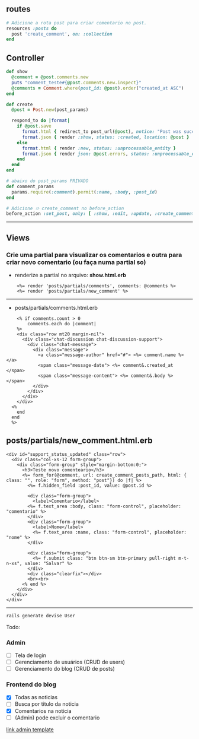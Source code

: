 ## routes

```ruby
# Adicione a rota post para criar comentario no post.
resources :posts do
  post 'create_comment', on: :collection
end
```

## Controller

```ruby
def show
  @comment = @post.comments.new
  puts "comment_teste#{@post.comments.new.inspect}"
  @comments = Comment.where(post_id: @post).order("created_at ASC")
end
```

```ruby
def create
  @post = Post.new(post_params)

  respond_to do |format|
    if @post.save
      format.html { redirect_to post_url(@post), notice: "Post was successfully created." }
      format.json { render :show, status: :created, location: @post }
    else
      format.html { render :new, status: :unprocessable_entity }
      format.json { render json: @post.errors, status: :unprocessable_entity }
    end
  end
end
```

```ruby
# abaixo do post_params PRIVADO
def comment_params
  params.require(:comment).permit(:name, :body, :post_id)
end
```

```ruby
# Adicione ➱ create_comment no before_action
before_action :set_post, only: [ :show, :edit, :update, :create_comment, :destroy ]
```

-----



## Views

### Crie uma partial para visualizar os comentarios e outra para criar novo comentario (ou faça numa partial so)

- renderize a partial no arquivo: **show.html.erb**
```erb
	<%= render 'posts/partials/comments', comments: @comments %>
	<%= render 'posts/partials/new_comment' %>
````
----

- posts/partials/comments.html.erb
```erb
	<% if comments.count > 0
		comments.each do |comment|
  	%>
    <div class="row mt20 margin-nil">
      <div class="chat-discussion chat-discussion-support">
        <div class="chat-message">
          <div class="message">
            <a class="message-author" href="#"> <%= comment.name %> </a>
            <span class="message-date"> <%= comment&.created_at </span>
            <span class="message-content"> <%= comment&.body %> </span>
          </div>
        </div>
      </div>
    </div>
  <%
    end
  end
  %>
```

## posts/partials/new_comment.html.erb

```erb
<div id="support_status_updated" class="row">
  <div class="col-xs-12 form-group">
    <div class="form-group" style="margin-bottom:0;">
      <h3>Teste novo comenteario</h3>
      <%= form_for(@comment, url: create_comment_posts_path, html: { class: "", role: "form", method: "post"}) do |f| %>
        <%= f.hidden_field :post_id, value: @post.id %>

        <div class="form-group">
          <label>Comentario</label>
        <%= f.text_area :body, class: "form-control", placeholder: "comentario" %>
        </div>
        <div class="form-group">
          <label>Nome</label>
          <%= f.text_area :name, class: "form-control", placeholder: "nome" %>
        </div>

        <div class="form-group">
          <%= f.submit class: "btn btn-sm btn-primary pull-right m-t-n-xs", value: "Salvar" %>
        </div>
        <div class="clearfix"></div>
        <br><br>
      <% end %>
    </div>
  </div>
</div>

```
----
```bash
rails generate devise User
```

Todo:

### Admin
- [ ] Tela de login
- [ ] Gerenciamento de usuários (CRUD de users)
- [ ] Gerenciamento do blog (CRUD de posts)

### Frontend do blog
- [x] Todas as noticias
- [ ] Busca por titulo da noticia
- [x] Comentarios na noticia
- [ ] (Admin) pode excluir o comentario

[link admin template](https://athemes.com/collections/free-bootstrap-admin-templates/)
